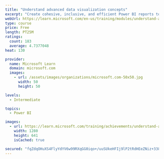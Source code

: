 ```yaml
---
title: "Understand advanced data visualization concepts"
excerpt: "Create cohesive, inclusive, and efficient Power BI reports to effectively communicate results."
webUrl: https://learn.microsoft.com/en-us/training/modules/understand-advanced-data-visualization-concepts/
type: course
price: Free
length: PT25M
ratings:
  count: 183
  average: 4.7377048
heat: 130

provider:
  name: Microsoft Learn
  domain: microsoft.com
  images:
    - url: /assets/images/organizations/microsoft.com-50x50.jpg
      width: 50
      height: 50

levels:
  - Intermediate

topics:
  - Power BI

images:
  - url: https://learn.microsoft.com/training/achievements/understand-advanced-data-visualization-concepts-social.png
    width: 1280
    height: 641
    isCached: true

secured: "fqZdqOHuXS4FlyYdYV6w99RXqGG0iqo+/uuSUkeHFIj9lP2tRdHEeZNiz+3382BDnJ4tFzWCM1FC3kjxFewXPiFRol1JS5Vjhk+EEsW84e7CTZzHhmaDL5HR3jkAFkS9eowdhVBKfV9QyBoXr1VlY27/iA6lVEJi5YJpw7ZMcI7abfGHqGFKaa0uYnXBNkIVt/hzId1rBWbfPdIRXVei35EadV8cc7gBNp3cFxDW6Q8CwG7BimBLv8C+HK5O5hkmWP+bbwOM/Dr4MJXkqlj4v2/o9rHKHOB7FqGzdfVXt+6AmfZQkubLiWtmTvHIuGBA+2ef+7iNvVTEpKWRQ8oYpDVC3Y0QAjTrD0mrzwo6SrEP7/itAzGg8zZ/JXiX60tkkdT0338IbeX1d0l7qGzt1ty8RHJ/wurFvyUCNkBGDOc=;lhwRM1aUU8xWaCvc0RqWgQ=="
---
```


